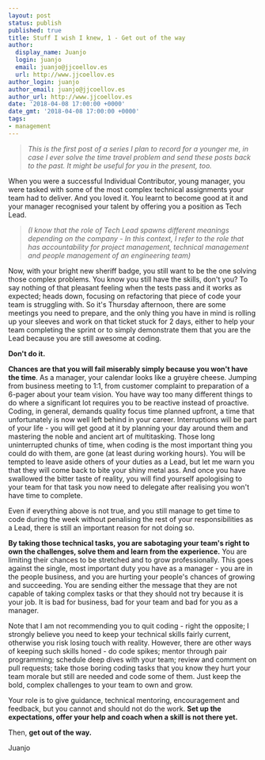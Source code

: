 ```yaml
---
layout: post
status: publish
published: true
title: Stuff I wish I knew, 1 - Get out of the way
author:
  display_name: Juanjo
  login: juanjo
  email: juanjo@jjcoellov.es
  url: http://www.jjcoellov.es
author_login: juanjo
author_email: juanjo@jjcoellov.es
author_url: http://www.jjcoellov.es
date: '2018-04-08 17:00:00 +0000'
date_gmt: '2018-04-08 17:00:00 +0000'
tags:
- management
---
```


>*This is the first post of a series I plan to record for a younger me, in case I ever solve the time travel problem and send these posts back to the past. It might be useful for you in the present, too.*

When you were a successful Individual Contributor, young manager, you were tasked with some of the most complex technical assignments your team had to deliver. And you loved it. You learnt to become good at it and your manager recognised your talent by offering you a position as Tech Lead.

>*(I know that the role of Tech Lead spawns different meanings depending on the company - In this context, I refer to the role that has accountability for project management, technical management and people management of an engineering team)*

Now, with your bright new sheriff badge, you still want to be the one solving those complex problems. You know you still have the skills, don't you? To say nothing of that pleasant feeling when the tests pass and it works as expected; heads down, focusing on refactoring that piece of code your team is struggling with. So it's Thursday afternoon, there are some meetings you need to prepare, and the only thing you have in mind is rolling up your sleeves and work on that ticket stuck for 2 days, either to help your team completing the sprint or to simply demonstrate them that you are the Lead because you are still awesome at coding.

**Don't do it.**

**Chances are that you will fail miserably simply because you won't have the time**. As a manager, your calendar looks like a gruyère cheese. Jumping from business meeting to 1:1, from customer complaint to preparation of a 6-pager about your team vision. You have way too many different things to do where a significant lot requires you to be reactive instead of proactive. Coding, in general, demands quality focus time planned upfront, a time that unfortunately is now well left behind in your career. Interruptions will be part of your life - you will get good at it by planning your day around them and mastering the noble and ancient art of multitasking. Those long uninterrupted chunks of time, when coding is the most important thing you could do with them, are gone (at least during working hours). You will be tempted to leave aside others of your duties as a Lead, but let me warn you that they will come back to bite your shiny metal ass. And once you have swallowed the bitter taste of reality, you will find yourself apologising to your team for that task you now need to delegate after realising you won't have time to complete.

Even if everything above is not true, and you still manage to get time to code during the week without penalising the rest of your responsibilities as a Lead, there is still an important reason for not doing so.

**By taking those technical tasks, you are sabotaging your team's right to own the challenges, solve them and learn from the experience.** You are limiting their chances to be stretched and to grow professionally. This goes against the single, most important duty you have as a manager - you are in the people business, and you are hurting your people's chances of growing and succeeding. You are sending either the message that they are not capable of taking complex tasks or that they should not try because it is your job. It is bad for business, bad for your team and bad for you as a manager.

Note that I am not recommending you to quit coding - right the opposite; I strongly believe you need to keep your technical skills fairly current, otherwise you risk losing touch with reality. However, there are other ways of keeping such skills honed - do code spikes; mentor through pair programming; schedule deep dives with your team; review and comment on pull requests; take those boring coding tasks that you know they hurt your team morale but still are needed and code some of them. Just keep the bold, complex challenges to your team to own and grow.

Your role is to give guidance, technical mentoring, encouragement and feedback, but you cannot and should not do the work. **Set up the expectations, offer your help and coach when a skill is not there yet.**

Then, **get out of the way.**

Juanjo
